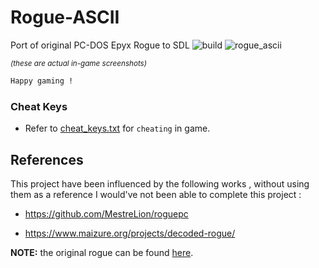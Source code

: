 # Rogue-ASCII
Port of original PC-DOS Epyx Rogue to SDL
![build]()
![rogue_ascii](https://github.com/raytomely/Rogue-ASCII/assets/45993451/9313a7eb-dae1-4d28-8218-00c458903241)

<sup>*(these are actual in-game screenshots)*</sup>



```sh
Happy gaming !
```

### Cheat Keys
- Refer to [cheat_keys.txt](cheat_keys.txt) for `cheating` in game.


## References
This project have been influenced by the following works , without using them as a reference I would've not been able to complete this project :

- https://github.com/MestreLion/roguepc

- https://www.maizure.org/projects/decoded-rogue/

**NOTE:** the original rogue can be found [here](https://britzl.github.io/roguearchive/).

